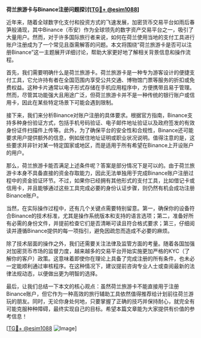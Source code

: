 **荷兰旅游卡与Binance注册问题探讨[[TG💪+ @esim1088](https://t.me/s/esim1088)]**

近年来，随着全球数字化支付和投资方式的飞速发展，加密货币交易平台如雨后春笋般涌现，其中Binance（币安）作为全球领先的数字资产交易平台之一，吸引了大量用户。然而，对于许多国际旅行者来说，如何在荷兰使用当地的支付工具进行账户注册成为了一个常见且亟需解答的问题。本文将围绕“荷兰旅游卡是否可以注册Binance”这一主题展开详细讨论，帮助大家更好地了解相关背景信息和操作流程。

首先，我们需要明确什么是荷兰旅游卡。荷兰旅游卡是一种专为游客设计的便捷支付工具，它允许持有者在全国范围内享受公共交通、博物馆门票等服务的折扣或免费权益。这种卡片通常以电子形式存储在手机应用程序中，方便携带且易于管理。然而，尽管其功能强大且用途广泛，但荷兰旅游卡并不是一种传统的银行账户或信用卡，因此在某些特定场景下可能会遇到限制。

接下来，我们来分析Binance对账户注册的具体要求。根据官方指南，Binance支持多种身份验证方式，包括手机号码验证、电子邮件地址验证以及政府签发的有效身份证件扫描件上传等。此外，为了确保平台的安全性和合规性，Binance还可能要求用户提供额外的信息，例如居住地址证明或职业状况说明。值得注意的是，这些要求并非针对某一特定国家或地区，而是适用于所有希望在Binance上开设账户的用户。

那么，荷兰旅游卡能否满足上述条件呢？答案是部分情况下是可以的。由于荷兰旅游卡本身不具备直接的资金存取能力，因此无法单独用于完成Binance账户注册过程中的资金验证环节。不过，如果你已经拥有其他形式的支付工具，比如借记卡或信用卡，并且能够通过这些工具完成必要的身份认证步骤，则仍然有机会成功注册Binance账户。

当然，在实际操作过程中，还有几个关键点需要特别留意。第一，确保你的设备符合Binance的技术标准，尤其是操作系统版本和支持的语言选项；第二，准备好所有必需的身份文件，并提前检查它们是否清晰可读且符合格式要求；第三，仔细阅读并遵循Binance提供的每一项指引，避免因疏忽而造成不必要的麻烦。

除了技术层面的操作之外，我们还需要关注法律及监管方面的考量。随着各国加强对加密货币市场的监督力度，越来越多的交易平台开始实施更加严格的KYC（了解你的客户）政策。这意味着即使你在理论上具备了完成注册的所有条件，也未必一定能顺利通过审核程序。在这种情况下，建议提前咨询专业人士或查阅最新的法律法规动态，以便做出更为明智的选择。

最后，让我们总结一下本文的核心观点：虽然荷兰旅游卡不能直接用于注册Binance账户，但它作为一种高效的旅行辅助工具依然值得推荐给计划前往荷兰游玩的朋友。同时，无论你身处何地，只要掌握了正确的技巧并保持耐心，就完全有可能克服种种障碍，最终实现自己的目标。希望本篇文章能为大家提供有价值的参考信息！

[[TG💪+ @esim1088](https://t.me/s/esim1088) ![Image](https://i.postimg.cc/4NQfJmqS/Snipaste-2025-05-13-00-14-12.png)]